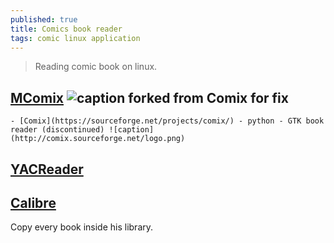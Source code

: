 ```yaml
---
published: true
title: Comics book reader
tags: comic linux application
---
```

> Reading comic book on linux.

## [MComix](https://sourceforge.net/p/mcomix/wiki/Home/) ![caption](https://a.fsdn.com/allura/p/mcomix/icon?1357631954) <!-- .element height="50%" width="50% ustify-content="left" --> forked from Comix for fix 
	- [Comix](https://sourceforge.net/projects/comix/) - python - GTK book reader (discontinued) ![caption](http://comix.sourceforge.net/logo.png)
    
## [YACReader](https://yacreader.com/)

## [Calibre](https://calibre-ebook.com/demo)
Copy every book inside his library.

